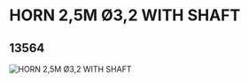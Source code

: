 # HORN 2,5M Ø3,2 WITH SHAFT
## 13564
![HORN 2,5M Ø3,2 WITH SHAFT](https://lc-www-live-s.legocdn.com/media/bricks/5/2/6032360.jpg)